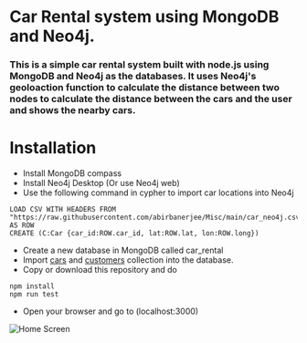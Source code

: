 # Car Rental system using MongoDB and Neo4j.
### This is a simple car rental system built with node.js using MongoDB and Neo4j as the databases. It uses Neo4j's geoloaction function to calculate the distance between two nodes to calculate the distance between the cars and the user and shows the nearby cars.

# Installation
- Install MongoDB compass
- Install Neo4j Desktop (Or use Neo4j web)
- Use the following command in cypher to import car locations into Neo4j 
```
LOAD CSV WITH HEADERS FROM "https://raw.githubusercontent.com/abirbanerjee/Misc/main/car_neo4j.csv" AS ROW
CREATE (C:Car {car_id:ROW.car_id, lat:ROW.lat, lon:ROW.long})
```
- Create a new database in MongoDB called car_rental
- Import [cars](https://github.com/abirbanerjee/Misc/blob/main/cars.json) and [customers](https://github.com/abirbanerjee/Misc/blob/main/customers.json) collection into the database.
- Copy or download this repository and do 
```
npm install
npm run test
```

- Open your browser and go to (localhost:3000)

![Home Screen](https://ibb.co/NsnBjh3)
